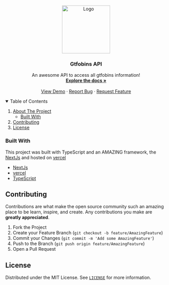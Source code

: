 <br />
<p align="center">
  <a href="https://github.com/R3tr074/gtfobins-api">
    <img src="https://gtfobins.tk/assets/logo.png" alt="Logo" width="150" height="150">
  </a>

  <h3 align="center">Gtfobins API</h3>

  <p align="center">
    An awesome API to access all gtfobins information!
    <br />
    <a href="https://github.com/R3tr074/gtfobins-api"><strong>Explore the docs »</strong></a>
    <br />
    <br />
    <a href="https://gtfobins.tk/docs">View Demo</a>
    ·
    <a href="https://github.com/R3tr074/gtfobins-api/issues">Report Bug</a>
    ·
    <a href="https://github.com/R3tr074/gtfobins-api/issues">Request Feature</a>
  </p>
</p>

<!-- TABLE OF CONTENTS -->
<details open="open">
  <summary>Table of Contents</summary>
  <ol>
    <li>
      <a href="#about-the-project">About The Project</a>
      <ul>
        <li><a href="#built-with">Built With</a></li>
      </ul>
    </li>
    <li><a href="#contributing">Contributing</a></li>
    <li><a href="#license">License</a></li>
  </ol>
</details>

### Built With

This project was built with TypeScript and an AMAZING framework, the [NextJs](https://nextjs.org/) and hosted on [vercel](http://vercel.com/)

- [NextJs](https://nextjs.org)
- [vercel](http://vercel.com/)
- [TypeScript](https://www.typescriptlang.org/)

<!-- GETTING STARTED -->

## Contributing

Contributions are what make the open source community such an amazing place to be learn, inspire, and create. Any contributions you make are **greatly appreciated**.

1. Fork the Project
2. Create your Feature Branch (`git checkout -b feature/AmazingFeature`)
3. Commit your Changes (`git commit -m 'Add some AmazingFeature'`)
4. Push to the Branch (`git push origin feature/AmazingFeature`)
5. Open a Pull Request

<!-- LICENSE -->

## License

Distributed under the MIT License. See [`LICENSE`](https://github.com/R3tr074/gtfobins-api/blob/master/LICENSE) for more information.
